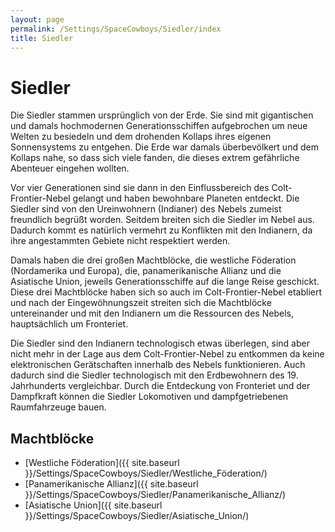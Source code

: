 ```yaml
---
layout: page
permalink: /Settings/SpaceCowboys/Siedler/index
title: Siedler
---
```


# Siedler

Die Siedler stammen ursprünglich von der Erde. Sie sind mit gigantischen und damals hochmodernen Generationsschiffen aufgebrochen um neue Welten zu besiedeln und dem drohenden Kollaps ihres eigenen Sonnensystems zu entgehen. Die Erde war damals überbevölkert und dem Kollaps nahe, so dass sich viele fanden, die dieses extrem gefährliche Abenteuer eingehen wollten.

Vor vier Generationen sind sie dann in den Einflussbereich des Colt-Frontier-Nebel gelangt und haben bewohnbare Planeten entdeckt. Die Siedler sind von den Ureinwohnern (Indianer) des Nebels zumeist freundlich begrüßt worden. Seitdem breiten sich die Siedler im Nebel aus. Dadurch kommt es natürlich vermehrt zu Konflikten mit den Indianern, da ihre angestammten Gebiete nicht respektiert werden.

Damals haben die drei großen Machtblöcke, die westliche Föderation (Nordamerika und Europa), die, panamerikanische Allianz und die Asiatische Union, jeweils Generationsschiffe auf die lange Reise geschickt. Diese drei Machtblöcke haben sich so auch im Colt-Frontier-Nebel etabliert und nach der Eingewöhnungszeit streiten sich die Machtblöcke untereinander und mit den Indianern um die Ressourcen des Nebels, hauptsächlich um Fronteriet.

Die Siedler sind den Indianern technologisch etwas überlegen, sind aber nicht mehr in der Lage aus dem Colt-Frontier-Nebel zu entkommen da keine elektronischen Gerätschaften innerhalb des Nebels funktionieren. Auch dadurch sind die Siedler technologisch mit den Erdbewohnern des 19. Jahrhunderts vergleichbar. Durch die Entdeckung von Fronteriet und der Dampfkraft können die Siedler Lokomotiven und dampfgetriebenen Raumfahrzeuge bauen.

## Machtblöcke

- [Westliche Föderation]({{ site.baseurl }}/Settings/SpaceCowboys/Siedler/Westliche_Föderation/)
- [Panamerikanische Allianz]({{ site.baseurl }}/Settings/SpaceCowboys/Siedler/Panamerikanische_Allianz/)
- [Asiatische Union]({{ site.baseurl }}/Settings/SpaceCowboys/Siedler/Asiatische_Union/)
